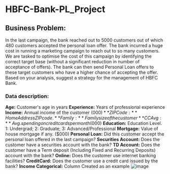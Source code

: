 # HBFC-Bank-PL_Project
## Business Problem:
In the last campaign, the bank reached out to 5000 customers out of which 480 customers accepted the personal loan offer. The bank incurred a huge cost in running a marketing campaign to reach out to so many customers. We are tasked to optimise the cost of this campaign by identifying the correct target base (without a significant reduction in number of acceptance of offers). The bank can then send Personal Loan offers to these target customers who have a higher chance of accepting the offer. Based on your analysis, suggest a strategy for the management of HBFC Bank.

### Data description:
**Age:**	Customer's age in years
**Experience:**	Years of professional experience
**Income:**	Annual income of the customer ($000)
**ZIPCode:**	Home Address ZIP code.
**Family:**	Family size of the customer
**CCAvg:**	Avg. spending on credit cards per month ($000)
**Education:**	Education Level. 1: Undergrad; 2: Graduate; 3: Advanced/Professional
**Mortgage:**	Value of house mortgage if any. ($000)
**Personal Loan:**	Did this customer accept the personal loan offered in the last campaign?
**Securities Account:**	Does the customer have a securities account with the bank?
**TD Account:** Does the customer have a Term deposit (Including Fixed and Recurring Deposits) account with the bank?
**Online:**	Does the customer use internet banking facilities?
**CreditCard:**	Does the customer use a credit card issued by the bank?
**Income Categorical:**	Column Created as an example 
![image](https://github.com/ksrcv/HBFC-Bank-PL_Project/assets/118098160/751fdace-4652-4951-8330-36235b3f54ed)

